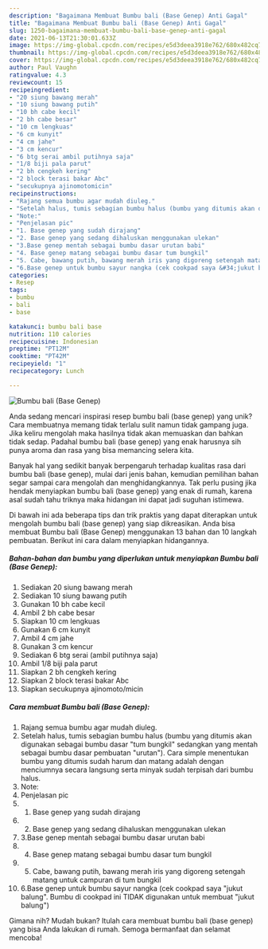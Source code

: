 ```yaml
---
description: "Bagaimana Membuat Bumbu bali (Base Genep) Anti Gagal"
title: "Bagaimana Membuat Bumbu bali (Base Genep) Anti Gagal"
slug: 1250-bagaimana-membuat-bumbu-bali-base-genep-anti-gagal
date: 2021-06-13T21:30:01.633Z
image: https://img-global.cpcdn.com/recipes/e5d3deea3918e762/680x482cq70/bumbu-bali-base-genep-foto-resep-utama.jpg
thumbnail: https://img-global.cpcdn.com/recipes/e5d3deea3918e762/680x482cq70/bumbu-bali-base-genep-foto-resep-utama.jpg
cover: https://img-global.cpcdn.com/recipes/e5d3deea3918e762/680x482cq70/bumbu-bali-base-genep-foto-resep-utama.jpg
author: Paul Vaughn
ratingvalue: 4.3
reviewcount: 15
recipeingredient:
- "20 siung bawang merah"
- "10 siung bawang putih"
- "10 bh cabe kecil"
- "2 bh cabe besar"
- "10 cm lengkuas"
- "6 cm kunyit"
- "4 cm jahe"
- "3 cm kencur"
- "6 btg serai ambil putihnya saja"
- "1/8 biji pala parut"
- "2 bh cengkeh kering"
- "2 block terasi bakar Abc"
- "secukupnya ajinomotomicin"
recipeinstructions:
- "Rajang semua bumbu agar mudah diuleg."
- "Setelah halus, tumis sebagian bumbu halus (bumbu yang ditumis akan digunakan sebagai bumbu dasar &#34;tum bungkil&#34; sedangkan yang mentah sebagai bumbu dasar pembuatan &#34;urutan&#34;). Cara simple menentukan bumbu yang ditumis sudah harum dan matang adalah dengan menciumnya secara langsung serta minyak sudah terpisah dari bumbu halus."
- "Note:"
- "Penjelasan pic"
- "1. Base genep yang sudah dirajang"
- "2. Base genep yang sedang dihaluskan menggunakan ulekan"
- "3.Base genep mentah sebagai bumbu dasar urutan babi"
- "4. Base genep matang sebagai bumbu dasar tum bungkil"
- "5. Cabe, bawang putih, bawang merah iris yang digoreng setengah matang untuk campuran di tum bungkil"
- "6.Base genep untuk bumbu sayur nangka (cek cookpad saya &#34;jukut balung&#34;. Bumbu di cookpad ini TIDAK digunakan untuk membuat &#34;jukut balung&#34;)"
categories:
- Resep
tags:
- bumbu
- bali
- base

katakunci: bumbu bali base 
nutrition: 110 calories
recipecuisine: Indonesian
preptime: "PT12M"
cooktime: "PT42M"
recipeyield: "1"
recipecategory: Lunch

---
```



![Bumbu bali (Base Genep)](https://img-global.cpcdn.com/recipes/e5d3deea3918e762/680x482cq70/bumbu-bali-base-genep-foto-resep-utama.jpg)

Anda sedang mencari inspirasi resep bumbu bali (base genep) yang unik? Cara membuatnya memang tidak terlalu sulit namun tidak gampang juga. Jika keliru mengolah maka hasilnya tidak akan memuaskan dan bahkan tidak sedap. Padahal bumbu bali (base genep) yang enak harusnya sih punya aroma dan rasa yang bisa memancing selera kita.



Banyak hal yang sedikit banyak berpengaruh terhadap kualitas rasa dari bumbu bali (base genep), mulai dari jenis bahan, kemudian pemilihan bahan segar sampai cara mengolah dan menghidangkannya. Tak perlu pusing jika hendak menyiapkan bumbu bali (base genep) yang enak di rumah, karena asal sudah tahu triknya maka hidangan ini dapat jadi suguhan istimewa.


Di bawah ini ada beberapa tips dan trik praktis yang dapat diterapkan untuk mengolah bumbu bali (base genep) yang siap dikreasikan. Anda bisa membuat Bumbu bali (Base Genep) menggunakan 13 bahan dan 10 langkah pembuatan. Berikut ini cara dalam menyiapkan hidangannya.

<!--inarticleads1-->

##### Bahan-bahan dan bumbu yang diperlukan untuk menyiapkan Bumbu bali (Base Genep):

1. Sediakan 20 siung bawang merah
1. Sediakan 10 siung bawang putih
1. Gunakan 10 bh cabe kecil
1. Ambil 2 bh cabe besar
1. Siapkan 10 cm lengkuas
1. Gunakan 6 cm kunyit
1. Ambil 4 cm jahe
1. Gunakan 3 cm kencur
1. Sediakan 6 btg serai (ambil putihnya saja)
1. Ambil 1/8 biji pala parut
1. Siapkan 2 bh cengkeh kering
1. Siapkan 2 block terasi bakar Abc
1. Siapkan secukupnya ajinomoto/micin




<!--inarticleads2-->

##### Cara membuat Bumbu bali (Base Genep):

1. Rajang semua bumbu agar mudah diuleg.
1. Setelah halus, tumis sebagian bumbu halus (bumbu yang ditumis akan digunakan sebagai bumbu dasar &#34;tum bungkil&#34; sedangkan yang mentah sebagai bumbu dasar pembuatan &#34;urutan&#34;). Cara simple menentukan bumbu yang ditumis sudah harum dan matang adalah dengan menciumnya secara langsung serta minyak sudah terpisah dari bumbu halus.
1. Note:
1. Penjelasan pic
1. 1. Base genep yang sudah dirajang
1. 2. Base genep yang sedang dihaluskan menggunakan ulekan
1. 3.Base genep mentah sebagai bumbu dasar urutan babi
1. 4. Base genep matang sebagai bumbu dasar tum bungkil
1. 5. Cabe, bawang putih, bawang merah iris yang digoreng setengah matang untuk campuran di tum bungkil
1. 6.Base genep untuk bumbu sayur nangka (cek cookpad saya &#34;jukut balung&#34;. Bumbu di cookpad ini TIDAK digunakan untuk membuat &#34;jukut balung&#34;)




Gimana nih? Mudah bukan? Itulah cara membuat bumbu bali (base genep) yang bisa Anda lakukan di rumah. Semoga bermanfaat dan selamat mencoba!
